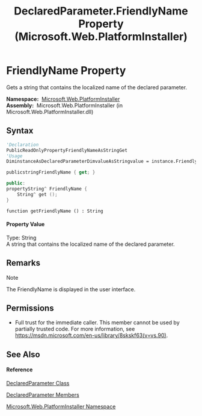 ﻿---
title: DeclaredParameter.FriendlyName Property  (Microsoft.Web.PlatformInstaller)
TOCTitle: FriendlyName Property
ms:assetid: P:Microsoft.Web.PlatformInstaller.DeclaredParameter.FriendlyName
ms:mtpsurl: https://msdn.microsoft.com/en-us/library/microsoft.web.platforminstaller.declaredparameter.friendlyname(v=VS.90)
ms:contentKeyID: 22187111
ms.date: 05/02/2012
mtps_version: v=VS.90
f1_keywords:
- Microsoft.Web.PlatformInstaller.DeclaredParameter.FriendlyName
- Microsoft.Web.PlatformInstaller.DeclaredParameter.get_FriendlyName
dev_langs:
- CSharp
- JScript
- VB
- c++
api_location:
- Microsoft.Web.PlatformInstaller.dll
api_name:
- Microsoft.Web.PlatformInstaller.DeclaredParameter.FriendlyName
- Microsoft.Web.PlatformInstaller.DeclaredParameter.get_FriendlyName
api_type:
- Managed
topic_type:
- apiref
- kbSyntax
product_family_name: VS
ROBOTS: INDEX,FOLLOW
---

# FriendlyName Property

Gets a string that contains the localized name of the declared parameter.

**Namespace:**  [Microsoft.Web.PlatformInstaller](microsoft-web-platforminstaller-namespace.md)  
**Assembly:**  Microsoft.Web.PlatformInstaller (in Microsoft.Web.PlatformInstaller.dll)

## Syntax

``` vb
'Declaration
PublicReadOnlyPropertyFriendlyNameAsStringGet
'Usage
DiminstanceAsDeclaredParameterDimvalueAsStringvalue = instance.FriendlyName
```

``` csharp
publicstringFriendlyName { get; }
```

``` c++
public:
propertyString^ FriendlyName {
    String^ get ();
}
```

``` jscript
function getFriendlyName () : String
```

#### Property Value

Type: String  
A string that contains the localized name of the declared parameter.  

## Remarks


> [!NOTE]
> <P>The FriendlyName is displayed in the user interface.</P>



## Permissions

  - Full trust for the immediate caller. This member cannot be used by partially trusted code. For more information, see <https://msdn.microsoft.com/en-us/library/8skskf63(v=vs.90)>.

## See Also

#### Reference

[DeclaredParameter Class](declaredparameter-class-microsoft-web-platforminstaller.md)

[DeclaredParameter Members](declaredparameter-members-microsoft-web-platforminstaller.md)

[Microsoft.Web.PlatformInstaller Namespace](microsoft-web-platforminstaller-namespace.md)

